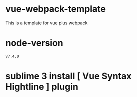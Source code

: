 # vue-webpack-template
This is a template for vue plus webpack

# node-version
	v7.4.0

# sublime 3 install [ Vue Syntax Hightline ] plugin